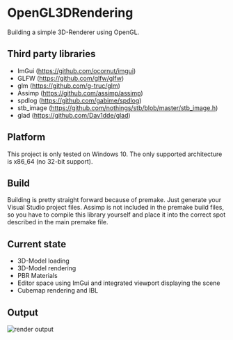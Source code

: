 # OpenGL3DRendering
Building a simple 3D-Renderer using OpenGL.

## Third party libraries
* ImGui (https://github.com/ocornut/imgui)
* GLFW (https://github.com/glfw/glfw)
* glm (https://github.com/g-truc/glm)
* Assimp (https://github.com/assimp/assimp)
* spdlog (https://github.com/gabime/spdlog)
* stb_image (https://github.com/nothings/stb/blob/master/stb_image.h)
* glad (https://github.com/Dav1dde/glad)

## Platform
This project is only tested on Windows 10. The only supported architecture is x86_64 (no 32-bit support).

## Build
Building is pretty straight forward because of premake. Just generate your Visual Studio project files. Assimp is not included in the premake build files, so you have to compile this
library yourself and place it into the correct spot described in the main premake file.

## Current state
* 3D-Model loading
* 3D-Model rendering
* PBR Materials
* Editor space using ImGui and integrated viewport displaying the scene
* Cubemap rendering and IBL

## Output
![render output](https://github.com/Sarius587/OpenGL3DRendering/blob/master/Data/render_output.png?raw=true)